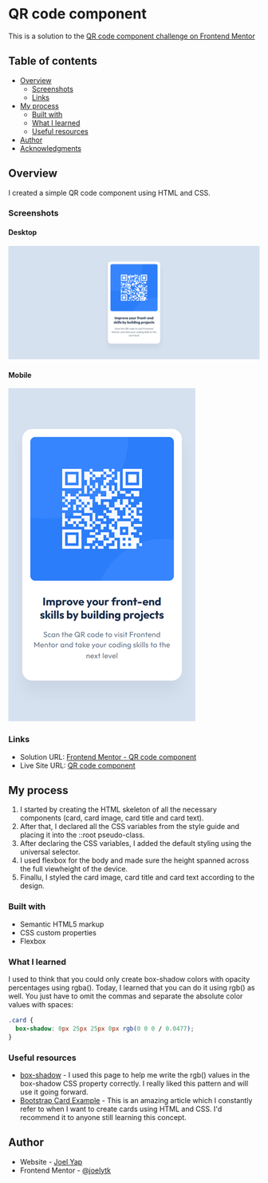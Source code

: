 # QR code component

This is a solution to the [QR code component challenge on Frontend Mentor](https://www.frontendmentor.io/challenges/qr-code-component-iux_sIO_H)

## Table of contents

- [Overview](#overview)
  - [Screenshots](#screenshots)
  - [Links](#links)
- [My process](#my-process)
  - [Built with](#built-with)
  - [What I learned](#what-i-learned)
  - [Useful resources](#useful-resources)
- [Author](#author)
- [Acknowledgments](#acknowledgments)

## Overview

I created a simple QR code component using HTML and CSS.

### Screenshots

#### Desktop

![Desktop](./images/screenshot-desktop.png)

#### Mobile

![Mobile](./images/screenshot-mobile.png)

### Links

- Solution URL: [Frontend Mentor - QR code component](https://www.frontendmentor.io/solutions/qr-code-component-using-html-and-css-A1a8RNTyFN)
- Live Site URL: [QR code component](https://joelytk.github.io/qr-code-component)

## My process

1. I started by creating the HTML skeleton of all the necessary components (card, card image, card title and card text).
2. After that, I declared all the CSS variables from the style guide and placing it into the ::root pseudo-class.
3. After declaring the CSS variables, I added the default styling using the universal selector.
4. I used flexbox for the body and made sure the height spanned across the full viewheight of the device.
5. Finallu, I styled the card image, card title and card text according to the design.

### Built with

- Semantic HTML5 markup
- CSS custom properties
- Flexbox

### What I learned

I used to think that you could only create box-shadow colors with opacity percentages using rgba(). Today, I learned that you can do it using rgb() as well. You just have to omit the commas and separate the absolute color values with spaces:

```css
.card {
  box-shadow: 0px 25px 25px 0px rgb(0 0 0 / 0.0477);
}
```

### Useful resources

- [box-shadow](https://developer.mozilla.org/en-US/docs/Web/CSS/box-shadow) - I used this page to help me write the rgb() values in the box-shadow CSS property correctly. I really liked this pattern and will use it going forward.
- [Bootstrap Card Example](https://getbootstrap.com/docs/5.3/components/card/#example) - This is an amazing article which I constantly refer to when I want to create cards using HTML and CSS. I'd recommend it to anyone still learning this concept.

## Author

- Website - [Joel Yap](https://github.com/joelytk)
- Frontend Mentor - [@joelytk](https://www.frontendmentor.io/profile/joelytk)
